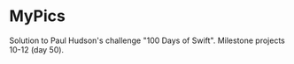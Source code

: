 # MyPics
Solution to Paul Hudson's challenge "100 Days of Swift". Milestone projects 10-12 (day 50).

